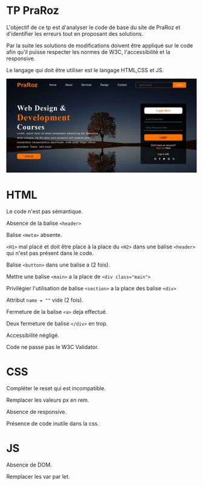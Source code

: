 # TP PraRoz

L'objectif de ce tp est d'analyser le code de base du site de PraRoz et d'identifier les erreurs tout en proposant des solutions.

Par la suite les solutions de modifications doivent être appliqué sur le code afin qu'il puisse respecter les normes de W3C, l'accessibilité et la responsive.

Le langage qui doit être utiliser est le langage HTML,CSS et JS.

![alt text](./asset/Capture.PNG)

# HTML
Le code n'est pas sémantique.

Absence de la balise ``<header>``

 Balise ``<meta>`` absente.

``<H1>`` mal placé et doit être place à la place du ``<H2>`` dans une balise ``<header>`` qui n'est pas présent dans le code.

Balise ``<button>`` dans une balise a (2 fois).

Mettre une balise ``<main>`` a la place de ``<div class="main">``

Privilégier l'utilisation de balise ``<section>`` a la place des balise ``<div>``

Attribut ``name = ""`` vide (2 fois).

Fermeture de la balise ``<a>`` deja effectué.

Deux fermeture de balise ``</div>`` en trop.

Accessibilité négligé.

Code ne passe pas le W3C Validator.

# CSS

Compléter le reset qui est incompatible.

Remplacer les valeurs px en rem.

Absence de responsive.

Présence de code inutile dans la css.

# JS

Absence de DOM.

Remplacer les var par let.


